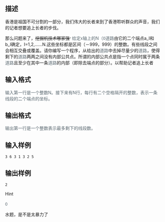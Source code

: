## 描述

<p> 香港是祖国不可分割的一部分，我们伟大的长者来到了香港聆听群众的声音，我们的记者想要追上长者的步伐。 </p> <p> 那么问题来了，<s>挖掘机技术哪家强<span style="color:#58666E;font-family:'Source Sans Pro', 'Helvetica Neue', Helvetica, Arial, 微软雅黑, 黑体, sans-serif;font-size:14px;background-color:#FFFFFF;"> </span></s><span style="color:#58666E;font-family:'Source Sans Pro', 'Helvetica Neue', Helvetica, Arial, 微软雅黑, 黑体, sans-serif;font-size:14px;background-color:#FFFFFF;"> 给定x轴上的N（0<N<100）条道路，每个<span style="color:#58666E;font-family:'Source Sans Pro', 'Helvetica Neue', Helvetica, Arial, 微软雅黑, 黑体, sans-serif;font-size:14px;background-color:#FFFFFF;">道路</span>由它的二个端点a_I和b_I确定，I=1,2,……N.这些坐标都是区间（－999，999）的整数。有些线段之间会相互交叠或覆盖。请你编写一个程序，从给出的<span style="color:#58666E;font-family:'Source Sans Pro', 'Helvetica Neue', Helvetica, Arial, 微软雅黑, 黑体, sans-serif;font-size:14px;background-color:#FFFFFF;">道路</span>中去掉尽量少的<span style="color:#58666E;font-family:'Source Sans Pro', 'Helvetica Neue', Helvetica, Arial, 微软雅黑, 黑体, sans-serif;font-size:14px;background-color:#FFFFFF;">道路</span>，使得剩下的<span style="color:#58666E;font-family:'Source Sans Pro', 'Helvetica Neue', Helvetica, Arial, 微软雅黑, 黑体, sans-serif;font-size:14px;background-color:#FFFFFF;">道路</span>两两之间没有内部公共点。所谓的内部公共点是指一个点同时属于两条<span style="color:#58666E;font-family:'Source Sans Pro', 'Helvetica Neue', Helvetica, Arial, 微软雅黑, 黑体, sans-serif;font-size:14px;background-color:#FFFFFF;">道路</span>且至少在其中一条<span style="color:#58666E;font-family:'Source Sans Pro', 'Helvetica Neue', Helvetica, Arial, 微软雅黑, 黑体, sans-serif;font-size:14px;background-color:#FFFFFF;">道路</span>的内部（即除去端点的部分）。以帮助记者追上长者</span> </p>

## 输入格式

<span style="color:#58666E;font-family:'Source Sans Pro', 'Helvetica Neue', Helvetica, Arial, 微软雅黑, 黑体, sans-serif;font-size:14px;background-color:#FFFFFF;">输入第一行是一个整数N。接下来有N行，每行有二个空格隔开的整数，表示一条线段的二个端点的坐标。</span>

## 输出格式

<span style="color:#58666E;font-family:'Source Sans Pro', 'Helvetica Neue', Helvetica, Arial, 微软雅黑, 黑体, sans-serif;font-size:14px;background-color:#FFFFFF;">输出第一行是一个整数表示最多剩下的线段数。</span>

## 输入样例

```plaintext
3 6 3 1 3 2 5 
```

## 输出样例

```plaintext
2
```

Hint

<p> <span style="color:#58666E;font-family:'Source Sans Pro', 'Helvetica Neue', Helvetica, Arial, 微软雅黑, 黑体, sans-serif;font-size:14px;background-color:#FFFFFF;">0<N<100</span> </p> <p> <span><span style="font-size:14px;background-color:#FFFFFF;">水题，是不是太暴力了</span></span> </p>



 

